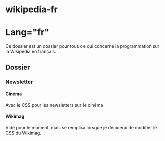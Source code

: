 # wikipedia-fr
# Lang="fr"

Ce dossier est un dossier pour tous ce qui concerne la programmation sur la Wikipédia en français.

## Dossier
### Newsletter
#### Cinéma
Avec le CSS pour les newsletters sur le cinéma

#### Wikimag
Vide pour le moment, mais se remplira lorsque je déciderai de modifier le CSS du Wikimag.
 
